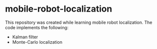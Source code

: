 # mobile-robot-localization

This repository was created while learning mobile robot localization. The code implements the following:
- Kalman filter
- Monte-Carlo localization
